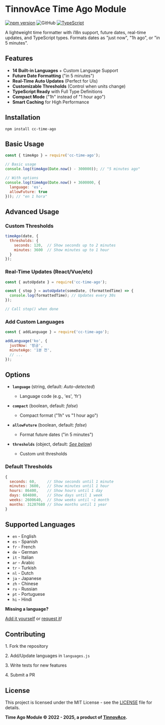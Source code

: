 # TinnovAce Time Ago Module

[![npm version](https://badge.fury.io/js/cc-time-ago.svg)](https://www.npmjs.com/package/cc-time-ago)
![GitHub](https://img.shields.io/github/license/DevFidelis/time-ago-module)
[![TypeScript](https://img.shields.io/badge/%3C%2F%3E-TypeScript-blue)](https://www.typescriptlang.org)

A lightweight time formatter with i18n support, future dates, real-time updates, and TypeScript types. Formats dates as "just now", "1h ago", or "in 5 minutes".

## Features

- **14 Built-in Languages** + Custom Language Support
- **Future Date Formatting** ("in 5 minutes")
- **Real-Time Auto Updates** (Perfect for UIs)
- **Customizable Thresholds** (Control when units change)
- **TypeScript Ready** with Full Type Definitions
- **Compact Mode** ("1h" instead of "1 hour ago")
- **Smart Caching** for High Performance

## Installation

```console
npm install cc-time-ago
```

## Basic Usage

```js
const { timeAgo } = require('cc-time-ago');

// Basic usage
console.log(timeAgo(Date.now() - 300000)); // "5 minutes ago"

// With options
console.log(timeAgo(Date.now() + 3600000, { 
  language: 'es',
  allowFuture: true
})); // "en 1 hora"
```

## Advanced Usage

### Custom Thresholds

```js
timeAgo(date, {
  thresholds: {
    seconds: 120,  // Show seconds up to 2 minutes
    minutes: 3600  // Show minutes up to 1 hour
  }
});
```

### Real-Time Updates (React/Vue/etc)

```js
const { autoUpdate } = require('cc-time-ago');

const { stop } = autoUpdate(someDate, (formattedTime) => {
  console.log(formattedTime); // Updates every 30s
});

// Call stop() when done
```

### Add Custom Languages

```js
const { addLanguage } = require('cc-time-ago');

addLanguage('ko', {
  justNow: '방금',
  minuteAgo: '1분 전',
  // ...
});
```

## Options

- **`language`** (string, default: *Auto-detected*)  
  - Language code (e.g., 'es', 'fr')  

- **`compact`** (boolean, default: *false*)  
  - Compact format ("1h" vs "1 hour ago")  

- **`allowFuture`** (boolean, default: *false*)  
  - Format future dates ("in 5 minutes")  

- **`thresholds`** (object, default: *[See below](#default-thresholds)*)  
  - Custom unit thresholds  

### Default Thresholds

```js
{
  seconds: 60,     // Show seconds until 1 minute
  minutes: 3600,   // Show minutes until 1 hour
  hours: 86400,    // Show hours until 1 day
  days: 604800,    // Show days until 1 week
  weeks: 2600640,  // Show weeks until ~1 month
  months: 31207680 // Show months until 1 year
}
```

## Supported Languages

- `en` - English  
- `es` - Spanish  
- `fr` - French  
- `de` - German  
- `it` - Italian  
- `ar` - Arabic  
- `tr` - Turkish  
- `nl` - Dutch  
- `ja` - Japanese  
- `zh` - Chinese  
- `ru` - Russian  
- `pt` - Portuguese  
- `hi` - Hindi  

**Missing a language?**  

[Add it yourself](#contributing) or [request it](https://github.com/DevFidelis/time-ago-module/issues)!

## Contributing

1\. Fork the repository

2\. Add/Update languages in `languages.js`

3\. Write tests for new features

4\. Submit a PR

## License

This project is licensed under the MIT License - see the [LICENSE](https://github.com/DevFidelis/time-ago-module/blob/master/LICENSE) file for details.

**Time Ago Module © 2022 - 2025, a product of [TinnovAce](https://tinnovace.tech).**
